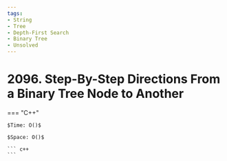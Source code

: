 ```yaml
---
tags:
- String
- Tree
- Depth-First Search
- Binary Tree
- Unsolved
---
```



# 2096. Step-By-Step Directions From a Binary Tree Node to Another

=== "C++"

    $Time: O()$

    $Space: O()$

    ``` c++
    ```